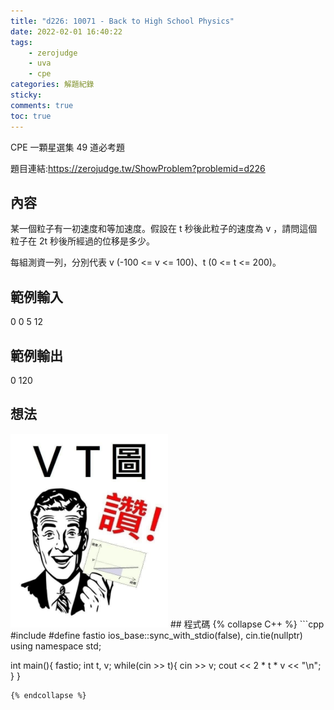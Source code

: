```yaml
---
title: "d226: 10071 - Back to High School Physics"
date: 2022-02-01 16:40:22
tags:
    - zerojudge
    - uva
    - cpe
categories: 解題紀錄
sticky: 
comments: true
toc: true
---
```

CPE 一顆星選集 49 道必考題
<!--more-->
題目連結:https://zerojudge.tw/ShowProblem?problemid=d226
## 內容
某一個粒子有一初速度和等加速度。假設在 t 秒後此粒子的速度為 v ，請問這個粒子在 2t 秒後所經過的位移是多少。

每組測資一列，分別代表 v (-100 <= v <= 100)、t (0 <= t <= 200)。
## 範例輸入
0 0
5 12
## 範例輸出
0
120
## 想法
<img src="/images/vt-img.jpg" width="50%" />
## 程式碼
{% collapse C++ %}
```cpp
#include <bits/stdc++.h>
#define fastio ios_base::sync_with_stdio(false), cin.tie(nullptr)
using namespace std;

int main(){
    fastio;
    int t, v;
    while(cin >> t){
        cin >> v;
        cout << 2 * t * v << "\n";
    }
}
```
{% endcollapse %}